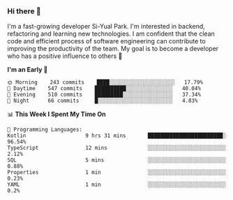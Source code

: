 ### Hi there 👋


I'm a fast-growing developer Si-Yual Park. I'm interested in backend, refactoring and learning new technologies. I am confident that the clean code and efficient process of software engineering can contribute to improving the productivity of the team. My goal is to become a developer who has a positive influence to others 🔭

<!--START_SECTION:waka-->
**I'm an Early 🐤** 

```text
🌞 Morning    243 commits    ████░░░░░░░░░░░░░░░░░░░░░   17.79% 
🌆 Daytime    547 commits    ██████████░░░░░░░░░░░░░░░   40.04% 
🌃 Evening    510 commits    █████████░░░░░░░░░░░░░░░░   37.34% 
🌙 Night      66 commits     █░░░░░░░░░░░░░░░░░░░░░░░░   4.83%

```


📊 **This Week I Spent My Time On** 

```text
💬 Programming Languages: 
Kotlin                   9 hrs 31 mins       ████████████████████████░   96.54% 
TypeScript               12 mins             ░░░░░░░░░░░░░░░░░░░░░░░░░   2.12% 
SQL                      5 mins              ░░░░░░░░░░░░░░░░░░░░░░░░░   0.88% 
Properties               1 min               ░░░░░░░░░░░░░░░░░░░░░░░░░   0.23% 
YAML                     1 min               ░░░░░░░░░░░░░░░░░░░░░░░░░   0.2%

```


<!--END_SECTION:waka-->
